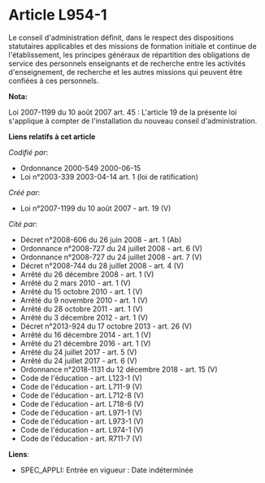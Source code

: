 # Article L954-1

Le conseil d'administration définit, dans le respect des dispositions statutaires applicables et des missions de formation
initiale et continue de l'établissement, les principes généraux de répartition des obligations de service des personnels
enseignants et de recherche entre les activités d'enseignement, de recherche et les autres missions qui peuvent être confiées
à ces personnels.

**Nota:**

Loi 2007-1199 du 10 août 2007 art. 45 : L'article 19 de la présente loi s'applique à compter de l'installation du nouveau
conseil d'administration.

**Liens relatifs à cet article**

_Codifié par_:

  - Ordonnance 2000-549 2000-06-15
  - Loi n°2003-339 2003-04-14 art. 1 (loi de ratification)

_Créé par_:

  - Loi n°2007-1199 du 10 août 2007 - art. 19 (V)

_Cité par_:

  - Décret n°2008-606 du 26 juin 2008 - art. 1 (Ab)
  - Ordonnance n°2008-727 du 24 juillet 2008 - art. 6 (V)
  - Ordonnance n°2008-727 du 24 juillet 2008 - art. 7 (V)
  - Décret n°2008-744 du 28 juillet 2008 - art. 4 (V)
  - Arrêté du 26 décembre 2008 - art. 1 (V)
  - Arrêté du 2 mars 2010 - art. 1 (V)
  - Arrêté du 15 octobre 2010 - art. 1 (V)
  - Arrêté du 9 novembre 2010 - art. 1 (V)
  - Arrêté du 28 octobre 2011 - art. 1 (V)
  - Arrêté du 3 décembre 2012 - art. 1 (V)
  - Décret n°2013-924 du 17 octobre 2013 - art. 26 (V)
  - Arrêté du 16 décembre 2014 - art. 1 (V)
  - Arrêté du 21 décembre 2016 - art. 1 (V)
  - Arrêté du 24 juillet 2017 - art. 5 (V)
  - Arrêté du 24 juillet 2017 - art. 6 (V)
  - Ordonnance n°2018-1131 du 12 décembre 2018 - art. 15 (V)
  - Code de l'éducation - art. L123-1 (V)
  - Code de l'éducation - art. L711-9 (V)
  - Code de l'éducation - art. L712-8 (V)
  - Code de l'éducation - art. L718-6 (V)
  - Code de l'éducation - art. L971-1 (V)
  - Code de l'éducation - art. L973-1 (V)
  - Code de l'éducation - art. L974-1 (V)
  - Code de l'éducation - art. R711-7 (V)

**Liens**:

  - SPEC_APPLI: Entrée en vigueur : Date indéterminée
